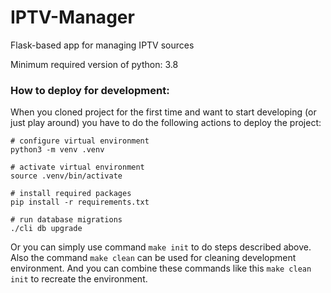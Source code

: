 # IPTV-Manager
Flask-based app for managing IPTV sources

Minimum required version of python: 3.8

### How to deploy for development:
When you cloned project for the first time and want to start developing (or just play around) you have to do the following actions to deploy the project:

```
# configure virtual environment
python3 -m venv .venv

# activate virtual environment
source .venv/bin/activate

# install required packages
pip install -r requirements.txt

# run database migrations
./cli db upgrade

```

Or you can simply use command `make init` to do steps described above.
Also the command `make clean` can be used for cleaning development environment.
And you can combine these commands like this `make clean init` to recreate the environment.